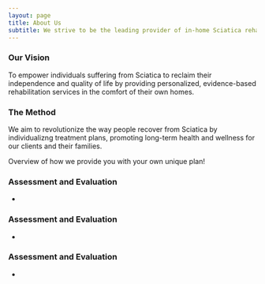 ```yaml
---
layout: page
title: About Us
subtitle: We strive to be the leading provider of in-home Sciatica rehabilitation, delivering exceptional care that is accessible, convenient, and results-driven.
---
```

### Our Vision 

To empower individuals suffering from Sciatica to reclaim their independence and quality of life by providing personalized, evidence-based rehabilitation services in the comfort of their own homes.


### The Method 
We aim to revolutionize the way people recover from Sciatica by individualizng treatment plans, promoting long-term health and wellness for our clients and their families.

Overview of how we provide you with your own unique plan!

### Assessment and Evaluation 
-
### Assessment and Evaluation 
-
### Assessment and Evaluation 
-
